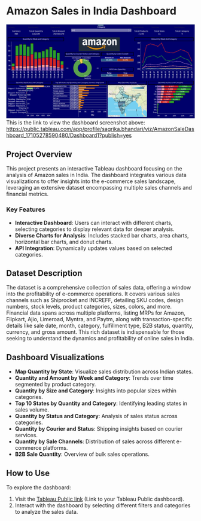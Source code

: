 # Amazon Sales in India Dashboard
![Amazon Sales Dashboard Screenshot](https://github.com/sagbhandari98/Amazon-Sale-Tablue-Project/blob/main/Amazon%20Sale%20dashboard.png)
This is the link to view the dashboard screenshot above:
https://public.tableau.com/app/profile/sagrika.bhandari/viz/AmazonSaleDashboard_17105278590480/Dashboard1?publish=yes


## Project Overview

This project presents an interactive Tableau dashboard focusing on the analysis of Amazon sales in India. The dashboard integrates various data visualizations to offer insights into the e-commerce sales landscape, leveraging an extensive dataset encompassing multiple sales channels and financial metrics. 

### Key Features

- **Interactive Dashboard**: Users can interact with different charts, selecting categories to display relevant data for deeper analysis.
- **Diverse Charts for Analysis**: Includes stacked bar charts, area charts, horizontal bar charts, and donut charts.
- **API Integration**: Dynamically updates values based on selected categories.

## Dataset Description

The dataset is a comprehensive collection of sales data, offering a window into the profitability of e-commerce operations. It covers various sales channels such as Shiprocket and INCREFF, detailing SKU codes, design numbers, stock levels, product categories, sizes, colors, and more. Financial data spans across multiple platforms, listing MRPs for Amazon, Flipkart, Ajio, Limeroad, Myntra, and Paytm, along with transaction-specific details like sale date, month, category, fulfillment type, B2B status, quantity, currency, and gross amount. This rich dataset is indispensable for those seeking to understand the dynamics and profitability of online sales in India.

## Dashboard Visualizations

- **Map Quantity by State**: Visualize sales distribution across Indian states.
- **Quantity and Amount by Week and Category**: Trends over time segmented by product category.
- **Quantity by Size and Category**: Insights into popular sizes within categories.
- **Top 10 States by Quantity and Category**: Identifying leading states in sales volume.
- **Quantity by Status and Category**: Analysis of sales status across categories.
- **Quantity by Courier and Status**: Shipping insights based on courier services.
- **Quantity by Sale Channels**: Distribution of sales across different e-commerce platforms.
- **B2B Sale Quantity**: Overview of bulk sales operations.

## How to Use

To explore the dashboard:
1. Visit the [Tableau Public link](#) (Link to your Tableau Public dashboard).
2. Interact with the dashboard by selecting different filters and categories to analyze the sales data.

